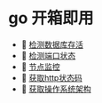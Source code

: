 # go 开箱即用

* 📄 [检测数据库存活](siyuan://blocks/20240704103203-yo067sm)
* 📄 [检测端口状态](siyuan://blocks/20240704103245-4wyb2ue)
* 📄 [节点监控](siyuan://blocks/20240704104330-jy26wg5)
* 📄 [获取http状态码](siyuan://blocks/20240918135859-1ity5pj)
* 📄 [获取操作系统架构](siyuan://blocks/20240918141821-u4u634o)

　　‍
